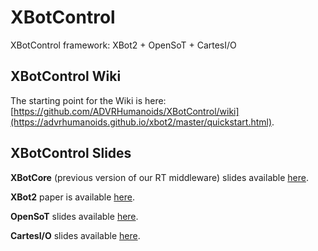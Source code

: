 # XBotControl
XBotControl framework: XBot2 + OpenSoT + CartesI/O

## XBotControl Wiki 

The starting point for the Wiki is here: [https://github.com/ADVRHumanoids/XBotControl/wiki](https://advrhumanoids.github.io/xbot2/master/quickstart.html).

## XBotControl Slides 

**XBotCore** (previous version of our RT middleware) slides available [here](https://www.dropbox.com/s/ojwruiax6r2k53z/XBotCore_Tutorial_IROS_19.pdf?dl=0).

**XBot2** paper is available [here](https://www.sciencedirect.com/science/article/pii/S0921889023000180).

**OpenSoT** slides available [here](https://docs.google.com/presentation/d/1kwJsAnVi_3ADtqFSTP8wq3JOGLcvDV_ypcEEjPHnCEA/edit#slide=id.p).

**CartesI/O** slides available [here](https://docs.google.com/presentation/d/1bmeKwGsyhoEIW_Wd05ITrp71J0FMkANDNeZTTDXzfJ4/edit#slide=id.p).


